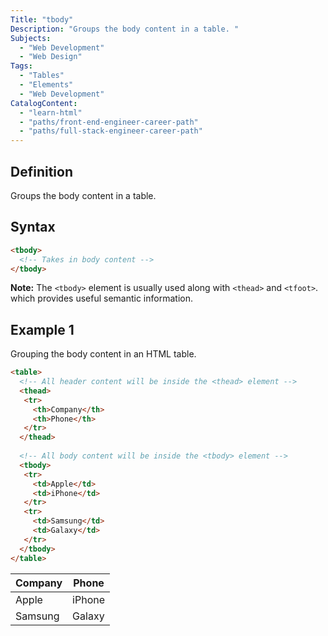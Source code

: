 ```yaml
---
Title: "tbody"
Description: "Groups the body content in a table. "
Subjects:
  - "Web Development"
  - "Web Design"
Tags:
  - "Tables"
  - "Elements"
  - "Web Development"
CatalogContent:
  - "learn-html"
  - "paths/front-end-engineer-career-path"
  - "paths/full-stack-engineer-career-path"
---
```


## Definition 

Groups the body content in a table. 

## Syntax

```html
<tbody>
  <!-- Takes in body content -->
</tbody>
```

**Note:** The `<tbody>` element is usually used along with `<thead>` and `<tfoot>`. which provides useful semantic information. 

## Example 1

Grouping the body content in an HTML table.

```html
<table>
  <!-- All header content will be inside the <thead> element -->
  <thead>
   <tr>
     <th>Company</th>
     <th>Phone</th>
   </tr>
  </thead>
  
  <!-- All body content will be inside the <tbody> element -->
  <tbody>
   <tr>
     <td>Apple</td>
     <td>iPhone</td>
   </tr>
   <tr>
     <td>Samsung</td>
     <td>Galaxy</td>
   </tr>
  </tbody>
</table>
```

| Company | Phone |
| --- | --- |
| Apple | iPhone |
| Samsung | Galaxy |
